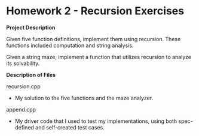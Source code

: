 # Homework 2 - Recursion Exercises

**Project Description**

Given five function definitions, implement them using recursion. These functions included computation and string analysis.

Given a string maze, implement a function that utilizes recursion to analyze its solvability.

**Description of Files**

recursion.cpp

- My solution to the five functions and the maze analyzer.

append.cpp

- My driver code that I used to test my implementations, using both spec-defined and self-created test cases.